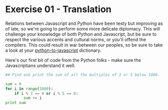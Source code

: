 Exercise 01 - Translation
=========================

Relations between Javascript and Python have been testy but improving as of late,
so we're going to perform some more delicate diplomacy.
This will challenge your knowledge of both Python and Javascript, but be sure to respect the
various accents and cultural norms, or you'll offend the compilers.
This could result in war between our peoples, so be sure to take a look at
your [python-to-javascript](https://github.com/hackbrightacademy/Javascript1) dictionary.

Here's our first bit of code from the Python folks - make sure the Javascriptians understand it well.

```python
## Find and print the sum of all the multiples of 3 or 5 below 1000.

sum = 0
for i in range(1000):
    if i % 3 == 0 or i % 5 == 0:
        sum += i
print sum

```
